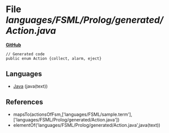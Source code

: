 # File _languages/FSML/Prolog/generated/Action.java_
**[GitHub](https://github.com/softlang/yas/blob/master/languages/FSML/Prolog/generated/Action.java)**
```
// Generated code
public enum Action {collect, alarm, eject}
```

## Languages
* [Java](../languages/Java.md) (java(text))

## References
* mapsTo(actionsOfFsm,['languages/FSML/sample.term'],['languages/FSML/Prolog/generated/Action.java'])
* elementOf('languages/FSML/Prolog/generated/Action.java',java(text))
